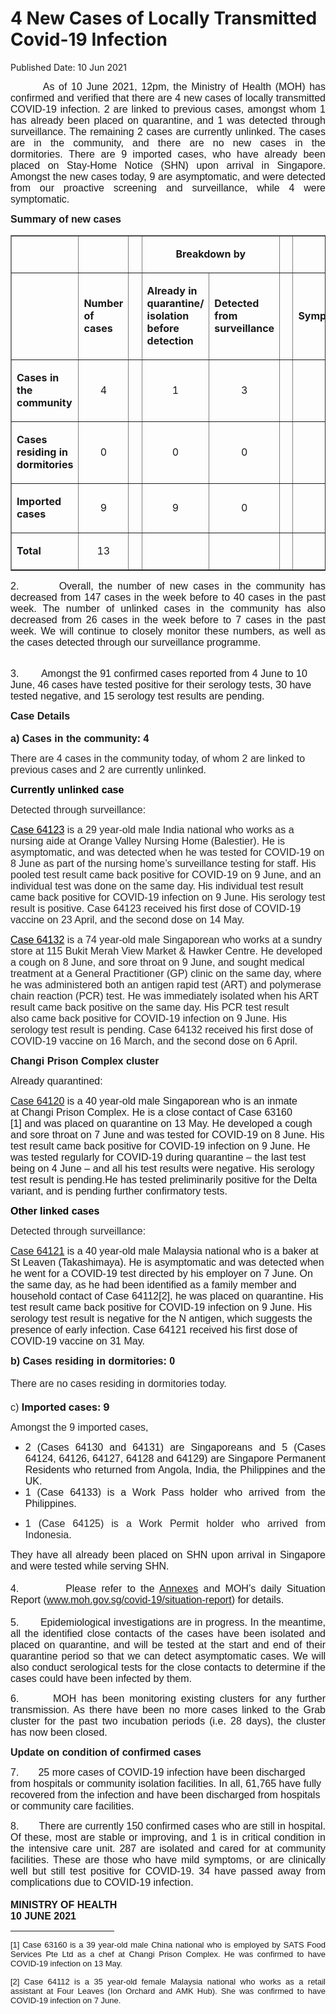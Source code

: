<html>
    <meta http-equiv="Content-Type" content="text/html; charset=utf-8"/>
    <meta charset="utf-8"/>
    <title> 4 New Cases of Locally Transmitted Covid-19 Infection</title>
    <body><h1> 4 New Cases of Locally Transmitted Covid-19 Infection</h1>
    <p>Published Date: 10 Jun 2021</p> <p style="text-align: justify;"><span style="font-family: Arial; font-size: 16px;">&nbsp; &nbsp; &nbsp; &nbsp; As of 10 June&nbsp;2021, 12pm,&nbsp;the Ministry of Health (MOH) has confirmed and verified&nbsp;</span><span style="font-family: Arial; font-size: 16px;">that&nbsp;</span><span style="font-family: Arial; font-size: 16px;">there are 4 new cases of locally transmitted COVID-19 infection.&nbsp;</span><span style="font-family: Arial; font-size: 16px;">2</span><span class="bumpedfont15" style="font-family: Arial; font-size: 16px;">&nbsp;are linked to previous cases, amongst whom 1 has already been placed on quarantine, and 1 was detected through surveillance.&nbsp;</span><span style="font-family: Arial; font-size: 16px;">The remaining 2 cases are currently unlinked.&nbsp;The cases are in the community, and there are no new cases in the dormitories</span><span style="font-family: Arial; font-size: 16px;">.&nbsp;There are 9 imported cases, who have already been placed on Stay-Home Notice&nbsp;(SHN) upon arrival in Singapore. Amongst the new cases today, 9 are asymptomatic, and were detected from our proactive screening and surveillance, while 4 were symptomatic</span><span style="font-family: Arial; font-size: 16px;">.</span><span style="font-family: Arial; font-size: 16px;">&nbsp;&nbsp;</span></p><p style="margin-left: 0cm; text-align: justify;"><span style="font-size: 16px;"><strong style="font-family: Arial;">Summary of new cases<br></strong></span></p><table border="1" cellspacing="0" cellpadding="0" width="605"><tbody><tr><td width="129"><p align="right">&nbsp;</p></td><td width="60"><p>&nbsp;</p></td><td width="16" valign="top"><p>&nbsp;</p></td><td width="192" colspan="2"><p align="center"><strong>Breakdown by</strong></p></td><td width="16" valign="top"><p>&nbsp;</p></td><td width="192" colspan="2"><p align="center"><strong>Breakdown by</strong></p></td></tr><tr><td width="129"><p align="right">&nbsp;</p></td><td width="60"><p><strong>Number of cases</strong></p></td><td width="16" valign="top"><p>&nbsp;</p></td><td width="96"><p><strong>Already in quarantine/ isolation before detection</strong></p></td><td width="96"><p><strong>Detected from surveillance</strong></p></td><td width="16" valign="top"><p>&nbsp;</p></td><td width="96"><p><strong>Symptomatic</strong></p></td><td width="96"><p><strong>Asymptomatic</strong></p></td></tr><tr><td width="129"><p><strong>Cases in the community</strong></p></td><td width="60"><p align="center">4</p></td><td width="16" valign="top"><p align="center">&nbsp;</p></td><td width="96"><p align="center">1</p></td><td width="96"><p align="center">3</p></td><td width="16" valign="top"><p align="center">&nbsp;</p></td><td width="96"><p align="center">2</p></td><td width="96"><p align="center">2</p></td></tr><tr><td width="129"><p><strong>Cases residing in dormitories</strong></p></td><td width="60"><p align="center">0</p></td><td width="16" valign="top"><p align="center">&nbsp;</p></td><td width="96"><p align="center">0</p></td><td width="96"><p align="center">0</p></td><td width="16" valign="top"><p align="center">&nbsp;</p></td><td width="96"><p align="center">0</p></td><td width="96"><p align="center">0</p></td></tr><tr><td width="129"><p><strong>Imported cases</strong></p></td><td width="60"><p align="center">9</p></td><td width="16" valign="top"><p align="center">&nbsp;</p></td><td width="96"><p align="center">9</p></td><td width="96"><p align="center">0</p></td><td width="16" valign="top"><p align="center">&nbsp;</p></td><td width="96"><p align="center">2</p></td><td width="96"><p align="center">7</p></td></tr><tr><td width="129"><p><strong>Total</strong></p></td><td width="60"><p align="center">13</p></td><td width="16" valign="top"><p align="center">&nbsp;</p></td><td width="96"><p align="center">&nbsp;</p></td><td width="96"><p align="center">&nbsp;</p></td><td width="16" valign="top"><p align="center">&nbsp;</p></td><td width="96"><p align="center">&nbsp;</p></td><td width="96"><p align="center">&nbsp;</p></td></tr></tbody></table><p style="margin-left: 0cm; text-align: justify;"><span style="font-family: Arial; font-size: 16px;"></span></p><p style="text-align: justify;"><span style="font-family: Arial; font-size: 16px;">2. &nbsp; &nbsp; &nbsp; &nbsp;Overall, the number of new cases in the community has decreased from 147 cases in the week before to 40 cases in the past week. The number of unlinked cases in the community has also decreased from 26 cases in the week before to 7 cases in the past week.&nbsp;</span><span style="font-family: Arial; font-size: 16px;">We will continue to closely monitor these numbers, as well as the cases detected through our surveillance programme.</span><p><span style="font-family: Arial; font-size: 16px;"><br>3. &nbsp; &nbsp; &nbsp; &nbsp;</span><span style="font-family: Arial; font-size: 16px;">Amongst the 91 confirmed cases reported from 4 June to 10 June, 46 cases have tested positive for their serology tests, 30 have tested negative, and 15 serology test results are pending.</span></p></p><p style="text-align: justify;"><p><span style="font-size: 16px;"><span style="font-family: Arial; font-size: 16px;"><strong></strong></span><strong style="font-family: Arial;">Case Details<br><br></strong><strong style="font-family: Arial;">a) Cases in the community: 4</strong></span></p><p><span style="font-family: Arial; font-size: 16px;"><strong></strong></span><span style="color: rgba(0, 0, 0, 0.847); font-family: Arial; font-size: 16px;">There are 4 cases in the community today, of whom 2 are linked to previous cases and 2 are currently unlinked.&nbsp;</span></p><p><span style="font-size: 16px;"><span style="font-family: Arial; font-size: 16px;"></span><strong style="font-family: Arial;"><span style="color: windowtext;">Currently unlinked case&nbsp;</span></strong></span></p><p><span style="color: windowtext; font-family: Arial; font-size: 16px;"></span><span style="color: rgba(0, 0, 0, 0.847); font-family: Arial; font-size: 16px;">Detected through surveillance:</span></p><p><span style="font-size: 16px;"><span style="font-family: Arial; font-size: 16px;"><u><span style="color: windowtext;"></span></u></span><u style="font-family: Arial;"><span style="color: windowtext;">Case 64123</span></u><span style="font-family: Arial; color: rgba(0, 0, 0, 0.847);">&nbsp;is a 29 year-old male India national who works as a nursing aide at Orange Valley Nursing Home (Balestier). He is asymptomatic, and was detected when he was tested for COVID-19 on 8 June as part of the nursing home’s surveillance testing for staff. His pooled test result came back positive for COVID-19 on 9 June, and an individual test was done on the same day. His individual test result came back positive for COVID-19 infection on 9 June. His serology test result is positive. Case 64123 received his first dose of COVID-19 vaccine on 23 April, and the second dose on 14 May.&nbsp;</span></span></p><p><span style="font-size: 16px;"><span style="font-family: Arial; font-size: 16px;"><u><span style="color: windowtext;"></span></u></span><u style="font-family: Arial;"><span style="color: windowtext;">Case 64132</span></u><span style="font-family: Arial; color: rgba(0, 0, 0, 0.847);">&nbsp;is a 74 year-old male Singaporean who works at a sundry store at 115 Bukit Merah View Market &amp; Hawker Centre. He developed a cough on 8 June, and sore throat on 9 June, and sought medical treatment at a&nbsp;</span><span style="font-family: Arial; color: rgba(0, 0, 0, 0.847);">General Practitioner (GP) clinic on the same day, where he was administered both an&nbsp;</span><span style="font-family: Arial; color: rgba(0, 0, 0, 0.847);">antigen rapid test (ART) and polymerase chain reaction (PCR) test. He was immediately isolated when his ART result came back positive on the same day. His PCR test result also&nbsp;</span><span style="font-family: Arial; color: rgba(0, 0, 0, 0.847);">came back positive for COVID-19 infection on 9 June. His serology test result is pending. Case 64132 received his first dose of COVID-19 vaccine on 16 March, and the second dose on 6 April.</span></span></p><p><span style="font-size: 16px;"><span style="color: windowtext; font-family: Arial; font-size: 16px;"></span><strong style="font-family: Arial;">Changi Prison Complex cluster&nbsp;</strong></span></p><p><span style="font-family: Arial; font-size: 16px;"></span><span style="font-family: Arial; font-size: 16px;">Already quarantined:</span></p><p><span style="font-size: 16px;"><span style="font-family: Arial; font-size: 16px;"></span><u style="font-family: Arial;">Case&nbsp;</u><u style="font-family: Arial;">64120</u><span style="font-family: Arial;">&nbsp;is a 40 year-old male Singaporean who&nbsp;is an inmate at&nbsp;Changi Prison Complex.&nbsp;He is a close contact of Case 63160 [1]</span><span style="font-family: Arial;">&nbsp;and was placed on quarantine on 13 May.&nbsp;</span><span style="font-family: Arial;">He developed a cough and sore throat on 7 June and was tested for COVID-19 on 8 June. His test result came back positive for COVID-19 infection on 9 June.&nbsp;He was tested regularly for COVID-19 during quarantine – the last test being on 4 June – and all his test results were negative.&nbsp;His serology test result is pending.</span><span style="font-family: Arial;"></span><span style="font-family: Arial;">He has tested preliminarily positive for the Delta variant, and is pending further confirmatory tests.</span></span></p><p><span style="font-size: 16px;"><span style="font-family: Arial; font-size: 16px;"></span><strong style="font-family: Arial;"><span style="color: windowtext;">Other linked cases</span></strong></span></p><p><span style="font-family: Arial; font-size: 16px;"><u><span style="color: windowtext;"></span></u></span><span style="color: rgba(0, 0, 0, 0.847); font-family: Arial; font-size: 16px;">Detected through surveillance:</span></p><p><span style="font-size: 16px;"><span style="color: rgb(0, 176, 240); font-family: Arial; font-size: 16px;"></span><u style="font-family: Arial;">Case&nbsp;</u><u style="font-family: Arial;">64121</u><span style="font-family: Arial;">&nbsp;is a 40 year-old male Malaysia national who is a baker at St Leaven (Takashimaya)</span><span style="font-family: Arial;">.&nbsp;</span><span style="font-family: Arial;">He is asymptomatic&nbsp;</span><span style="font-family: Arial;">and was detected when he went for a COVID-19 test directed by his employer on 7 June. On the same day, as he had been identified as a&nbsp;</span><span style="font-family: Arial;">family member and household contact of Case 64112[2]</span><span style="font-family: Arial;">, he was placed on quarantine. His test result came back positive for COVID-19 infection on 9 June.</span><span style="font-family: Arial;">&nbsp;His serology test result is negative for the N antigen, which suggests the presence of early infection. Case 64121 received his first dose of COVID-19 vaccine on 31 May. &nbsp;</span></span></p><p><span style="font-size: 16px;"><span style="font-family: Arial; font-size: 16px;"><strong>b) Cases residing in dormitories: 0<br><br></strong></span><span style="color: rgba(0, 0, 0, 0.847); font-family: Arial; font-size: 16px;">There are no cases residing in dormitories today.&nbsp;<br><br>c)&nbsp;</span><strong>Imported cases: 9</strong></span></p></p><p style="text-align: justify;"><span style="color: windowtext; font-family: Arial; font-size: 16px;"></span><span style="color: rgba(0, 0, 0, 0.847); font-family: Arial; font-size: 16px;">Amongst the 9 imported cases,&nbsp;</span></p><ul style="list-style-type: disc;"><li style="text-align: justify;"><span style="font-family: Arial; font-size: 16px;">2 (Cases 64130 and 64131) are Singaporeans and 5 (Cases 64124, 64126, 64127, 64128 and 64129) are Singapore Permanent Residents who returned from Angola, India, the Philippines and the UK.</span></li><li style="text-align: justify;"><span style="font-family: Arial; font-size: 16px;">1 (Case 64133) is a Work Pass holder who arrived from the Philippines.</span></li><li style="text-align: justify;"><p><span style="color: windowtext; font-family: Arial; font-size: 16px;"></span><span style="color: rgba(0, 0, 0, 0.847); font-family: Arial; font-size: 16px;">1 (Case 64125) is a Work Permit holder who arrived from Indonesia.</span></p></li></ul><p style="text-align: justify;"><span style="font-family: Arial; font-size: 16px;">They have all already&nbsp;been placed on SHN upon arrival in Singapore and were tested while serving SHN.<br><br>4. &nbsp; &nbsp; &nbsp; &nbsp; Please refer to the <a href="/docs/librariesprovider5/default-document-library/annexes256de35de0bf4b4ebe36ee29d385ebb3.pdf?sfvrsn=2bd2a8a0_0" title="Annexes">Annexes</a>&nbsp;and&nbsp;MOH’s daily Situation Report&nbsp;(<a href="http://www.moh.gov.sg/covid-19/situation-report">www.moh.gov.sg/covid-19/situation-report</a>) for details.&nbsp;<br><br>5. &nbsp; &nbsp; &nbsp; Epidemiological investigations are in progress. In the meantime, all the identified close contacts of the cases have been isolated and placed on quarantine, and will be tested at the start and end of their quarantine period so that we can detect asymptomatic cases. We will also conduct serological tests for the close contacts to determine if the cases could have been infected by them.</span></p><p style="text-align: justify;"><span style="font-family: Arial; font-size: 16px;">6. &nbsp; &nbsp; &nbsp;&nbsp;</span><span style="font-family: Arial; font-size: 16px;">MOH has been monitoring existing clusters for any further transmission. As there have been no more cases linked to the Grab cluster for the past two incubation periods (i.e. 28 days), the cluster has now been closed.</span></p><p style="text-align: justify;"><p><span style="font-size: 16px;"><span style="font-family: Arial; font-size: 16px;"></span><strong style="font-family: Arial;">Update on condition of confirmed cases</strong></span></p><p><span style="font-family: Arial; font-size: 16px;">7. &nbsp; &nbsp; &nbsp;&nbsp;</span><span style="font-family: Arial; font-size: 16px;">25 more cases of COVID-19 infection have been discharged from hospitals or community isolation facilities. In all, 61,765 have fully recovered from the infection and have been discharged from hospitals or community care facilities.</span></p></p><p><p style="text-align: justify;"><span style="font-size: 16px;"><span style="font-family: Arial; font-size: 16px;">8. &nbsp; &nbsp; &nbsp;&nbsp;</span><span style="font-family: Arial; font-size: 16px;">There are currently 150 confirmed cases who are still in hospital. Of these, most are stable or improving, and 1 is in critical condition in the intensive care unit. 287 are isolated and cared for at community facilities. These are those who have mild symptoms, or are clinically well but still test positive for COVID-19. 34 have passed away from complications due to COVID-19 infection.&nbsp;<br><br></span><strong style="font-family: Arial;">MINISTRY OF HEALTH<br></strong></span><strong style="font-family: Arial;"><span style="font-size: 12pt;">10 JUNE 2021</span></strong></p></p><div><hr align="left" size="1" width="33%"><div id="ftn1"><p style="text-align: justify;"><span style="font-family: Arial;"><span style="font-size: 13px;">[1]&nbsp;Case 63160 is a 39 year-old male China national who is employed by SATS Food Services Pte Ltd as a chef at Changi Prison Complex. He was confirmed to have COVID-19 infection on 13 May.</span></span></p></div><div id="ftn2"><p style="text-align: justify;"><span style="font-family: Arial;"><span style="font-size: 13px;">[2]&nbsp;Case 64112 is a 35 year-old female Malaysia national who works as a retail assistant at Four Leaves (Ion Orchard and AMK Hub). She was confirmed to have COVID-19 infection on 7 June.&nbsp;</span></span></p></div></div></body>
</html>